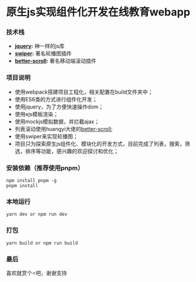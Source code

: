 # 原生js实现组件化开发在线教育webapp

### 技术栈
- **[jquery](https://github.com/jquery/jquery):**  神一样的js库
- **[swiper](https://github.com/nolimits4web/swiper):** 著名轮播图插件 
- **[better-scroll](https://github.com/ustbhuangyi/better-scroll):**  著名移动端滚动插件

### 项目说明
- 使用webpack搭建项目工程化，相关配置在build文件夹中；  
- 使用ES6类的方式进行组件化开发； 
- 使用jquery，为了方便快速操作dom；  
- 使用ejs模板渲染；  
- 使用mockjs模拟数据，并拦截ajax；  
- 列表滚动使用huangyi大佬的[better-scroll](https://github.com/ustbhuangyi/better-scroll);  
- 使用swiper来实现轮播图；  
- 项目只为探索原生js组件化、模块化的开发方式，目前完成了列表，搜索，筛选，排序等功能，感兴趣的欢迎探讨和优化；  

### 安装依赖（推荐使用pnpm）
```
npm install pnpm -g
pnpm install
```

### 本地运行
```
yarn dev or npm run dev
```
### 打包
```
yarn build or npm run build
```

### 最后
喜欢就赏个⭐吧，谢谢支持
